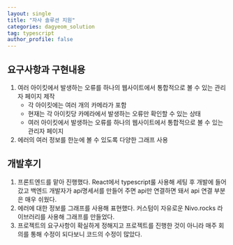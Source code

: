 ```yaml
---
layout: single
title: "자사 솔루션 지원"
categories: dagyeom_solution
tag: typescript
author_profile: false
---
```


## 요구사항과 구현내용
1. 여러 아이킷에서 발생하는 오류를 하나의 웹사이트에서 통합적으로 볼 수 있는 관리자 페이지 제작
    - 각 아이킷에는 여러 개의 카메라가 포함
    - 현재는 각 아이킷당 카메라에서 발생하는 오류만 확인할 수 있는 상태
    - 여러 아이킷에서 발생하는 오류를 하나의 웹사이트에서 통합적으로 볼 수 있는 관리자 페이지
2. 에러의 여러 정보를 한눈에 볼 수 있도록 다양한 그래프 사용

## 개발후기
1. 프론트엔드를 맡아 진행했다. React에서 typescript룰 사용해 세팅 후 개발에 들어갔고 백엔드 개발자가 api명세서를 만들어 주면 api만 연결하면 돼서 api 연결 부분은 매우 쉬웠다.
2. 에러에 대한 정보를 그래프를 사용해 표현했다. 커스텀이 자유로운 Nivo.rocks 라이브러리를 사용해 그래프를 만들었다.
3. 프로젝트의 요구사항이 확실하게 정해지고 프로젝트를 진행한 것이 아니라 매주 회의를 통해 수정이 되다보니 코드의 수정이 많았다. 